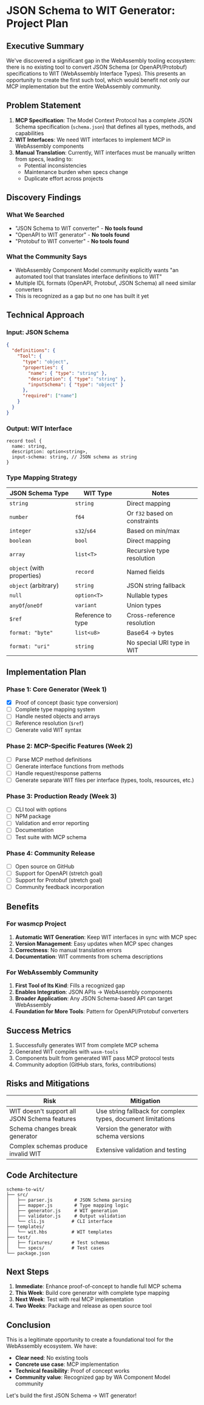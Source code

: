 # JSON Schema to WIT Generator: Project Plan

## Executive Summary

We've discovered a significant gap in the WebAssembly tooling ecosystem: there is no existing tool to convert JSON Schema (or OpenAPI/Protobuf) specifications to WIT (WebAssembly Interface Types). This presents an opportunity to create the first such tool, which would benefit not only our MCP implementation but the entire WebAssembly community.

## Problem Statement

1. **MCP Specification**: The Model Context Protocol has a complete JSON Schema specification (`schema.json`) that defines all types, methods, and capabilities
2. **WIT Interfaces**: We need WIT interfaces to implement MCP in WebAssembly components
3. **Manual Translation**: Currently, WIT interfaces must be manually written from specs, leading to:
   - Potential inconsistencies
   - Maintenance burden when specs change
   - Duplicate effort across projects

## Discovery Findings

### What We Searched
- "JSON Schema to WIT converter" - **No tools found**
- "OpenAPI to WIT generator" - **No tools found**
- "Protobuf to WIT converter" - **No tools found**

### What the Community Says
- WebAssembly Component Model community explicitly wants "an automated tool that translates interface definitions to WIT"
- Multiple IDL formats (OpenAPI, Protobuf, JSON Schema) all need similar converters
- This is recognized as a gap but no one has built it yet

## Technical Approach

### Input: JSON Schema
```json
{
  "definitions": {
    "Tool": {
      "type": "object",
      "properties": {
        "name": { "type": "string" },
        "description": { "type": "string" },
        "inputSchema": { "type": "object" }
      },
      "required": ["name"]
    }
  }
}
```

### Output: WIT Interface
```wit
record tool {
  name: string,
  description: option<string>,
  input-schema: string, // JSON schema as string
}
```

### Type Mapping Strategy

| JSON Schema Type | WIT Type | Notes |
|-----------------|----------|-------|
| `string` | `string` | Direct mapping |
| `number` | `f64` | Or `f32` based on constraints |
| `integer` | `s32`/`s64` | Based on min/max |
| `boolean` | `bool` | Direct mapping |
| `array` | `list<T>` | Recursive type resolution |
| `object` (with properties) | `record` | Named fields |
| `object` (arbitrary) | `string` | JSON string fallback |
| `null` | `option<T>` | Nullable types |
| `anyOf`/`oneOf` | `variant` | Union types |
| `$ref` | Reference to type | Cross-reference resolution |
| `format: "byte"` | `list<u8>` | Base64 → bytes |
| `format: "uri"` | `string` | No special URI type in WIT |

## Implementation Plan

### Phase 1: Core Generator (Week 1)
- [x] Proof of concept (basic type conversion)
- [ ] Complete type mapping system
- [ ] Handle nested objects and arrays
- [ ] Reference resolution (`$ref`)
- [ ] Generate valid WIT syntax

### Phase 2: MCP-Specific Features (Week 2)
- [ ] Parse MCP method definitions
- [ ] Generate interface functions from methods
- [ ] Handle request/response patterns
- [ ] Generate separate WIT files per interface (types, tools, resources, etc.)

### Phase 3: Production Ready (Week 3)
- [ ] CLI tool with options
- [ ] NPM package
- [ ] Validation and error reporting
- [ ] Documentation
- [ ] Test suite with MCP schema

### Phase 4: Community Release
- [ ] Open source on GitHub
- [ ] Support for OpenAPI (stretch goal)
- [ ] Support for Protobuf (stretch goal)
- [ ] Community feedback incorporation

## Benefits

### For wasmcp Project
1. **Automatic WIT Generation**: Keep WIT interfaces in sync with MCP spec
2. **Version Management**: Easy updates when MCP spec changes
3. **Correctness**: No manual translation errors
4. **Documentation**: WIT comments from schema descriptions

### For WebAssembly Community
1. **First Tool of Its Kind**: Fills a recognized gap
2. **Enables Integration**: JSON APIs → WebAssembly components
3. **Broader Application**: Any JSON Schema-based API can target WebAssembly
4. **Foundation for More Tools**: Pattern for OpenAPI/Protobuf converters

## Success Metrics

1. Successfully generates WIT from complete MCP schema
2. Generated WIT compiles with `wasm-tools`
3. Components built from generated WIT pass MCP protocol tests
4. Community adoption (GitHub stars, forks, contributions)

## Risks and Mitigations

| Risk | Mitigation |
|------|------------|
| WIT doesn't support all JSON Schema features | Use string fallback for complex types, document limitations |
| Schema changes break generator | Version the generator with schema versions |
| Complex schemas produce invalid WIT | Extensive validation and testing |

## Code Architecture

```
schema-to-wit/
├── src/
│   ├── parser.js        # JSON Schema parsing
│   ├── mapper.js        # Type mapping logic
│   ├── generator.js     # WIT generation
│   ├── validator.js     # Output validation
│   └── cli.js          # CLI interface
├── templates/
│   └── wit.hbs         # WIT templates
├── test/
│   ├── fixtures/       # Test schemas
│   └── specs/          # Test cases
└── package.json
```

## Next Steps

1. **Immediate**: Enhance proof-of-concept to handle full MCP schema
2. **This Week**: Build core generator with complete type mapping
3. **Next Week**: Test with real MCP implementation
4. **Two Weeks**: Package and release as open source tool

## Conclusion

This is a legitimate opportunity to create a foundational tool for the WebAssembly ecosystem. We have:
- **Clear need**: No existing tools
- **Concrete use case**: MCP implementation
- **Technical feasibility**: Proof of concept works
- **Community value**: Recognized gap by WA Component Model community

Let's build the first JSON Schema → WIT generator!